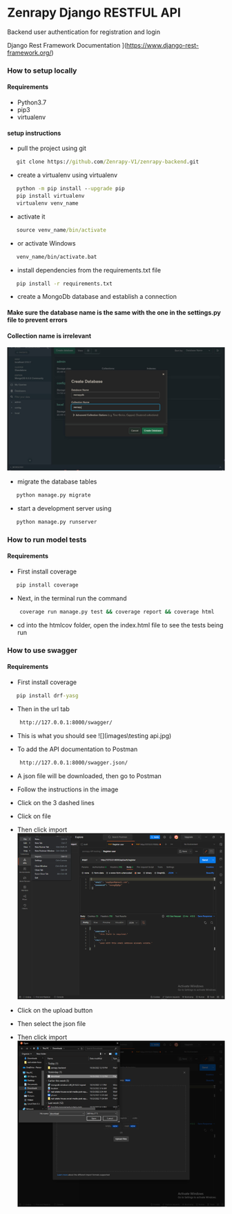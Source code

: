 # Zenrapy Django RESTFUL API 
Backend user authentication for registration and login

Django Rest Framework Documentation ](https://www.django-rest-framework.org/)


### How to setup locally
#### Requirements

- Python3.7
- pip3
- virtualenv


#### setup instructions

- pull the project using git
```cmd
   git clone https://github.com/Zenrapy-V1/zenrapy-backend.git
   ```
- create   a virtualenv using virtualenv
```cmd
   python -m pip install --upgrade pip
   pip install virtualenv
   virtualenv venv_name
   ```
- activate it 
```cmd
   source venv_name/bin/activate
   ```
- or activate Windows
```cmd
   venv_name/bin/activate.bat
   ```
- install dependencies from the requirements.txt file
```cmd
   pip install -r requirements.txt
   ```
- create a MongoDb database and establish a connection
#### Make sure the database name is the same with the one in the settings.py file to prevent errors
#### Collection name is irrelevant
![](images\zenrapydb.jpg "MongoDB database")

- migrate the database tables
```cmd
   python manage.py migrate
   ```
- start a development server using 
```cmd
   python manage.py runserver
   ```
### How to run model tests
#### Requirements

- First install coverage
```cmd
   pip install coverage
```
- Next, in the terminal run the command
```cmd
    coverage run manage.py test && coverage report && coverage html
```
- cd into the htmlcov folder, open the index.html file to see the tests being run


### How to use swagger
#### Requirements

- First install coverage
```cmd
   pip install drf-yasg
```
- Then in the url tab
```cmd
    http://127.0.0.1:8000/swagger/
```
- This is what you should see
![](images\testing api.jpg)

- To add the API documentation to Postman
```cmd
    http://127.0.0.1:8000/swagger.json/
```
- A json file will be downloaded, then go to Postman
- Follow the instructions in the image
- Click on the 3 dashed lines
- Click on file
- Then click import
![](images\img.png)

- Click on the upload button
- Then select the json file
- Then click import
![](images\img_1.png)